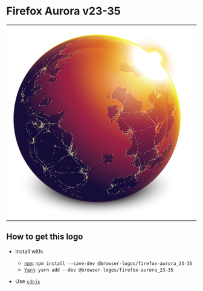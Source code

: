# Firefox Aurora v23-35

<table>
    <tbody>
        <tr>
            <td height="512px" width="512px">
                <a href="./"><img width="500px" src="firefox-aurora_23-35_512x512.png" alt="Firefox Aurora v23-35 browser logo"></a>
            </td>
        <tr>
    </tbody>
</table>


## How to get this logo

* Install with:

  * [`npm`](https://www.npmjs.com/): `npm install --save-dev @browser-logos/firefox-aurora_23-35`
  * [`Yarn`](https://yarnpkg.com/): `yarn add --dev @browser-logos/firefox-aurora_23-35`

* Use [`cdnjs`](https://cdnjs.com/libraries/browser-logos)
